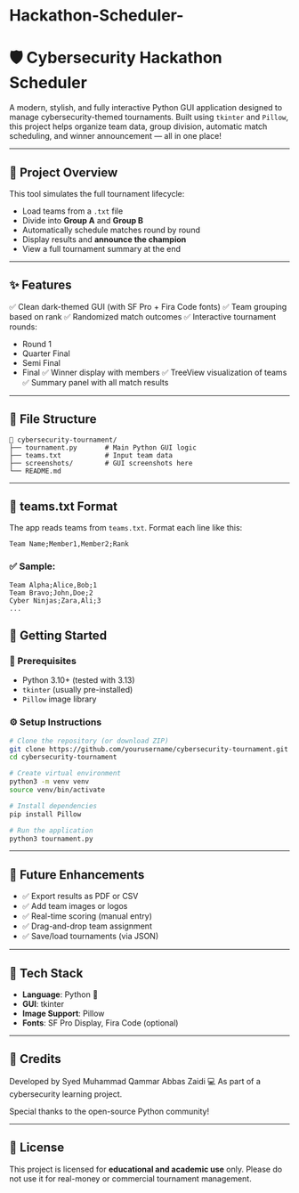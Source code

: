 # Hackathon-Scheduler-
# 🛡️ Cybersecurity Hackathon Scheduler

A modern, stylish, and fully interactive Python GUI application designed to manage cybersecurity-themed tournaments. Built using `tkinter` and `Pillow`, this project helps organize team data, group division, automatic match scheduling, and winner announcement — all in one place!


---

## 📂 Project Overview

This tool simulates the full tournament lifecycle:

* Load teams from a `.txt` file
* Divide into **Group A** and **Group B**
* Automatically schedule matches round by round
* Display results and **announce the champion**
* View a full tournament summary at the end

---

## ✨ Features

✅ Clean dark-themed GUI (with SF Pro + Fira Code fonts)
✅ Team grouping based on rank
✅ Randomized match outcomes
✅ Interactive tournament rounds:

* Round 1
* Quarter Final
* Semi Final
* Final
  ✅ Winner display with members
  ✅ TreeView visualization of teams
  ✅ Summary panel with all match results

---

## 📁 File Structure

```
📁 cybersecurity-tournament/
├── tournament.py       # Main Python GUI logic
├── teams.txt           # Input team data
├── screenshots/        # GUI screenshots here
└── README.md
```

---

## 🧾 teams.txt Format

The app reads teams from `teams.txt`. Format each line like this:

```
Team Name;Member1,Member2;Rank
```

### ✅ Sample:

```
Team Alpha;Alice,Bob;1
Team Bravo;John,Doe;2
Cyber Ninjas;Zara,Ali;3
...
```


## 🚀 Getting Started

### 🔧 Prerequisites

* Python 3.10+ (tested with 3.13)
* `tkinter` (usually pre-installed)
* `Pillow` image library

### ⚙️ Setup Instructions

```bash
# Clone the repository (or download ZIP)
git clone https://github.com/yourusername/cybersecurity-tournament.git
cd cybersecurity-tournament

# Create virtual environment
python3 -m venv venv
source venv/bin/activate

# Install dependencies
pip install Pillow

# Run the application
python3 tournament.py
```

---

## 🔮 Future Enhancements

* ✅ Export results as PDF or CSV
* ✅ Add team images or logos
* ✅ Real-time scoring (manual entry)
* ✅ Drag-and-drop team assignment
* ✅ Save/load tournaments (via JSON)

---

## 🧠 Tech Stack

* **Language**: Python 🐍
* **GUI**: tkinter
* **Image Support**: Pillow
* **Fonts**: SF Pro Display, Fira Code (optional)

---

## 🏅 Credits

Developed by Syed Muhammad Qammar Abbas Zaidi 💻
As part of a cybersecurity learning project.

Special thanks to the open-source Python community!

---

## 📜 License

This project is licensed for **educational and academic use** only.
Please do not use it for real-money or commercial tournament management.

